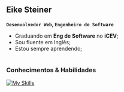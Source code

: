 ## Eike Steiner

**`Desenvolvedor Web`, `Engenheiro de Software`**

- Graduando em **Eng de Software** no **iCEV**; 
- Sou fluente em Inglês;
- Estou sempre aprendendo;

#

### Conhecimentos & Habilidades

[![My Skills](https://skillicons.dev/icons?i=html,css)]()

<!--
**eikesteiner/eikesteiner** is a ✨ _special_ ✨ repository because its `README.md` (this file) appears on your GitHub profile.

Here are some ideas to get you started:

- 🔭 I’m currently working on ...
- 🌱 I’m currently learning ...
- 👯 I’m looking to collaborate on ...
- 🤔 I’m looking for help with ...
- 💬 Ask me about ...
- 📫 How to reach me: ...
- 😄 Pronouns: ...
- ⚡ Fun fact: ...
-->
